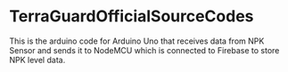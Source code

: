 # TerraGuardOfficialSourceCodes
This is the arduino code for Arduino Uno that receives data from NPK Sensor and sends it to NodeMCU which is connected to Firebase to store NPK level data.
